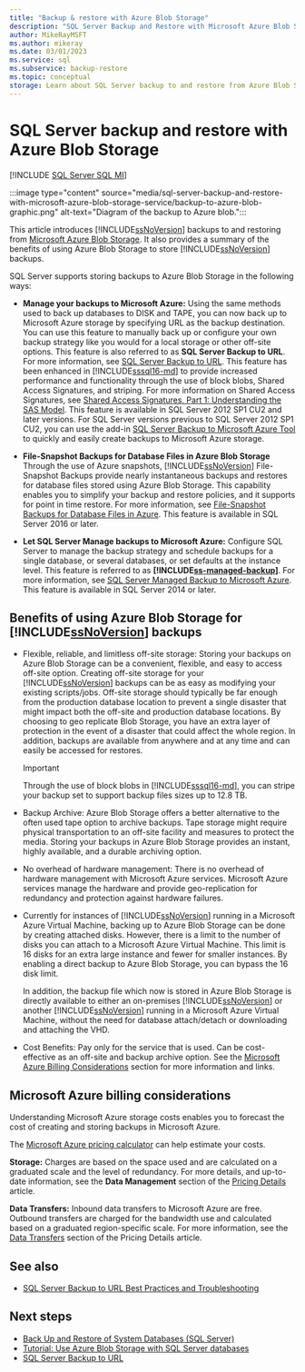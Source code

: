 ```yaml
---
title: "Backup & restore with Azure Blob Storage"
description: "SQL Server Backup and Restore with Microsoft Azure Blob Storage"
author: MikeRayMSFT
ms.author: mikeray
ms.date: 03/01/2023
ms.service: sql
ms.subservice: backup-restore
ms.topic: conceptual
storage: Learn about SQL Server backup to and restore from Azure Blob Storage, including the benefits of using Azure Blob Storage to store SQL Server backups.
---
```

# SQL Server backup and restore with Azure Blob Storage

[!INCLUDE [SQL Server SQL MI](../../includes/applies-to-version/sql-asdbmi.md)]

  :::image type="content" source="media/sql-server-backup-and-restore-with-microsoft-azure-blob-storage-service/backup-to-azure-blob-graphic.png" alt-text="Diagram of the backup to Azure blob.":::

 This article introduces [!INCLUDE[ssNoVersion](../../includes/ssnoversion-md.md)] backups to and restoring from [Microsoft Azure Blob Storage](/azure/storage/blobs/storage-blobs-introduction). It also provides a summary of the benefits of using Azure Blob Storage to store [!INCLUDE[ssNoVersion](../../includes/ssnoversion-md.md)] backups.  

 SQL Server supports storing backups to Azure Blob Storage in the following ways:  

-   **Manage your backups to Microsoft Azure:** Using the same methods used to back up databases to DISK and TAPE, you can now back up to Microsoft Azure storage by specifying URL as the backup destination. You can use this feature to manually back up or configure your own backup strategy like you would for a local storage or other off-site options. This feature is also referred to as **SQL Server Backup to URL**. For more information, see [SQL Server Backup to URL](../../relational-databases/backup-restore/sql-server-backup-to-url.md). This feature has been enhanced in [!INCLUDE[sssql16-md](../../includes/sssql16-md.md)] to provide increased performance and functionality through the use of block blobs, Shared Access Signatures, and striping. For more information on Shared Access Signatures, see [Shared Access Signatures, Part 1: Understanding the SAS Model](/azure/storage/common/storage-sas-overview). This feature is available in SQL Server 2012 SP1 CU2 and later versions. For SQL Server versions previous to SQL Server 2012 SP1 CU2, you can use the add-in [SQL Server Backup to Microsoft Azure Tool](https://go.microsoft.com/fwlink/?LinkID=324399) to quickly and easily create backups to Microsoft Azure storage.

-   **File-Snapshot Backups for Database Files in Azure Blob Storage** Through the use of Azure snapshots, [!INCLUDE[ssNoVersion](../../includes/ssnoversion-md.md)] File-Snapshot Backups provide nearly instantaneous backups and restores for database files stored using Azure Blob Storage. This capability enables you to simplify your backup and restore policies, and it supports for point in time restore. For more information, see [File-Snapshot Backups for Database Files in Azure](../../relational-databases/backup-restore/file-snapshot-backups-for-database-files-in-azure.md). This feature is available in SQL Server 2016 or later.  

-   **Let SQL Server Manage backups to Microsoft Azure:** Configure SQL Server to manage the backup strategy and schedule backups for a single database, or several databases, or set defaults at the instance level. This feature is referred to as **[!INCLUDE[ss-managed-backup](../../includes/ss-managed-backup-md.md)]**. For more information, see [SQL Server Managed Backup to Microsoft Azure](../../relational-databases/backup-restore/sql-server-managed-backup-to-microsoft-azure.md). This feature is available in SQL Server 2014 or later.  

## Benefits of using Azure Blob Storage for [!INCLUDE[ssNoVersion](../../includes/ssnoversion-md.md)] backups

-   Flexible, reliable, and limitless off-site storage: Storing your backups on Azure Blob Storage can be a convenient, flexible, and easy to access off-site option. Creating off-site storage for your [!INCLUDE[ssNoVersion](../../includes/ssnoversion-md.md)] backups can be as easy as modifying your existing scripts/jobs. Off-site storage should typically be far enough from the production database location to prevent a single disaster that might impact both the off-site and production database locations. By choosing to geo replicate Blob Storage, you have an extra layer of protection in the event of a disaster that could affect the whole region. In addition, backups are available from anywhere and at any time and can easily be accessed for restores.  

    > [!IMPORTANT]  
    >  Through the use of block blobs in [!INCLUDE[sssql16-md](../../includes/sssql16-md.md)], you can stripe your backup set to support backup files sizes up to 12.8 TB.  

-   Backup Archive: Azure Blob Storage offers a better alternative to the often used tape option to archive backups. Tape storage might require physical transportation to an off-site facility and measures to protect the media. Storing your backups in Azure Blob Storage provides an instant, highly available, and a durable archiving option.  

-   No overhead of hardware management: There is no overhead of hardware management with Microsoft Azure services. Microsoft Azure services manage the hardware and provide geo-replication for redundancy and protection against hardware failures.  

-   Currently for instances of [!INCLUDE[ssNoVersion](../../includes/ssnoversion-md.md)] running in a Microsoft Azure Virtual Machine, backing up to Azure Blob Storage can be done by creating attached disks. However, there is a limit to the number of disks you can attach to a Microsoft Azure Virtual Machine. This limit is 16 disks for an extra large instance and fewer for smaller instances. By enabling a direct backup to Azure Blob Storage, you can bypass the 16 disk limit.  

     In addition, the backup file which now is stored in Azure Blob Storage is directly available to either an on-premises [!INCLUDE[ssNoVersion](../../includes/ssnoversion-md.md)] or another [!INCLUDE[ssNoVersion](../../includes/ssnoversion-md.md)] running in a Microsoft Azure Virtual Machine, without the need for database attach/detach or downloading and attaching the VHD.  

-   Cost Benefits: Pay only for the service that is used. Can be cost-effective as an off-site and backup archive option. See the [Microsoft Azure Billing Considerations](#Billing) section for more information and links.  

## <a id="Billing"></a> Microsoft Azure billing considerations

 Understanding Microsoft Azure storage costs enables you to forecast the cost of creating and storing backups in Microsoft Azure.  

 The [Microsoft Azure pricing calculator](https://go.microsoft.com/fwlink/?LinkId=277060) can help estimate your costs.  

 **Storage:** Charges are based on the space used and are calculated on a graduated scale and the level of redundancy. For more details, and up-to-date information, see the **Data Management** section of the [Pricing Details](https://go.microsoft.com/fwlink/?LinkId=277059) article.  

 **Data Transfers:** Inbound data transfers to Microsoft Azure are free. Outbound transfers are charged for the bandwidth use and calculated based on a graduated region-specific scale. For more information, see the [Data Transfers](https://go.microsoft.com/fwlink/?LinkId=277061) section of the Pricing Details article.  

## See also

- [SQL Server Backup to URL Best Practices and Troubleshooting](../../relational-databases/backup-restore/sql-server-backup-to-url-best-practices-and-troubleshooting.md)

## Next steps

- [Back Up and Restore of System Databases (SQL Server)](../../relational-databases/backup-restore/back-up-and-restore-of-system-databases-sql-server.md)
- [Tutorial: Use Azure Blob Storage with SQL Server databases](../tutorial-use-azure-blob-storage-service-with-sql-server-2016.md)
- [SQL Server Backup to URL](../../relational-databases/backup-restore/sql-server-backup-to-url.md)
